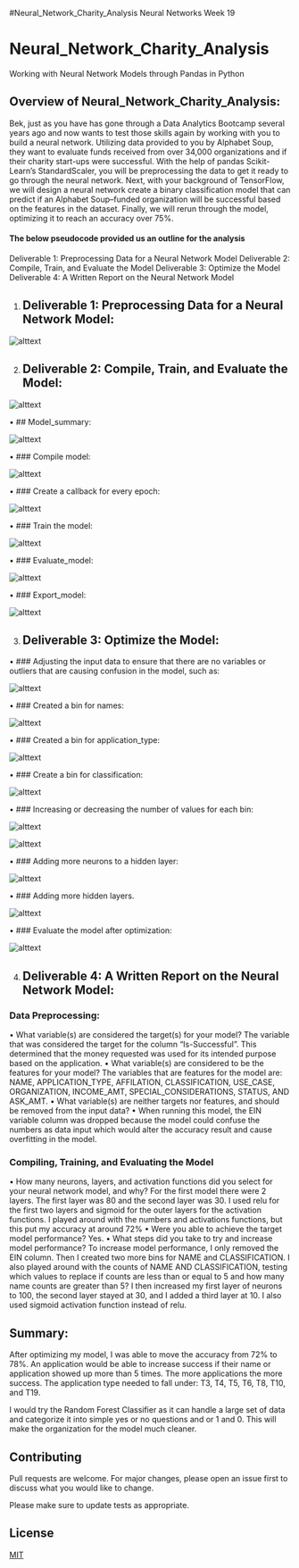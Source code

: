 #Neural_Network_Charity_Analysis
Neural Networks Week 19
# Neural_Network_Charity_Analysis
Working with Neural Network Models through Pandas in Python
## Overview of Neural_Network_Charity_Analysis:
Bek, just as you have has gone through a Data Analytics Bootcamp several years ago and now wants to test those skills again by working with you to build a neural network. Utilizing data provided to you by Alphabet Soup, they want to evaluate funds received from over 34,000 organizations and if their charity start-ups were successful. With the help of pandas Scikit-Learn’s StandardScaler, you will be preprocessing the data to get it ready to go through the neural network. Next, with your background of TensorFlow, we will design a neural network create a binary classification model that can predict if an Alphabet Soup–funded organization will be successful based on the features in the dataset. Finally, we will rerun through the model, optimizing it to reach an accuracy over 75%. 
#### The below pseudocode provided us an outline for the analysis ####
Deliverable 1: Preprocessing Data for a Neural Network Model
Deliverable 2: Compile, Train, and Evaluate the Model
Deliverable 3: Optimize the Model
Deliverable 4: A Written Report on the Neural Network Model

1.	## Deliverable 1: Preprocessing Data for a Neural Network Model:


![alttext](https://github.com/mbehr11/Neural_Network_Charity_Analysis/blob/main/Resources/application_df.PNG)


2.	## Deliverable 2: Compile, Train, and Evaluate the Model:

![alttext](https://github.com/mbehr11/Neural_Network_Charity_Analysis/blob/main/Resources/compile_train%26evaluate_model.PNG)

•	## Model_summary:

![alttext](https://github.com/mbehr11/Neural_Network_Charity_Analysis/blob/main/Resources/model_summary.PNG)

•	### Compile model:

![alttext](https://github.com/mbehr11/Neural_Network_Charity_Analysis/blob/main/Resources/compile_model.PNG)


•	### Create a callback for every epoch:


![alttext](https://github.com/mbehr11/Neural_Network_Charity_Analysis/blob/main/Resources/callback_model.PNG)

•	### Train the model:

![alttext](https://github.com/mbehr11/Neural_Network_Charity_Analysis/blob/main/Resources/train_model.PNG)

•	### Evaluate_model:

![alttext](https://github.com/mbehr11/Neural_Network_Charity_Analysis/blob/main/Resources/evaulate_model.PNG)

•	### Export_model:

![alttext](https://github.com/mbehr11/Neural_Network_Charity_Analysis/blob/main/Resources/export_model.PNG)


3.	## Deliverable 3: Optimize the Model:
•	### Adjusting the input data to ensure that there are no variables or outliers that are causing confusion in the model, such as:

![alttext](https://github.com/mbehr11/Neural_Network_Charity_Analysis/blob/main/Resources/dropped_EIN.PNG)

•	### Created a bin for names:

![alttext](https://github.com/mbehr11/Neural_Network_Charity_Analysis/blob/main/Resources/name_bin.PNG)

•	### Created a bin for application_type:

![alttext](https://github.com/mbehr11/Neural_Network_Charity_Analysis/blob/main/Resources/application_type_bin.PNG)

•	### Create a bin for classification:

![alttext](https://github.com/mbehr11/Neural_Network_Charity_Analysis/blob/main/Resources/classification_bin.PNG)

•	### Increasing or decreasing the number of values for each bin:

![alttext](https://github.com/mbehr11/Neural_Network_Charity_Analysis/blob/main/Resources/increase_namecounts.PNG)

![alttext](https://github.com/mbehr11/Neural_Network_Charity_Analysis/blob/main/Resources/lessthan5_name_counts.PNG)

•	### Adding more neurons to a hidden layer:

![alttext](https://github.com/mbehr11/Neural_Network_Charity_Analysis/blob/main/Resources/addmore_neurons.PNG)



•	### Adding more hidden layers.


![alttext](https://github.com/mbehr11/Neural_Network_Charity_Analysis/blob/main/Resources/third_layer.PNG)

•	### Evaluate the model after optimization:

![alttext](https://github.com/mbehr11/Neural_Network_Charity_Analysis/blob/main/Resources/evaluate_model_test2.PNG)

4.	## Deliverable 4: A Written Report on the Neural Network Model:

### Data Preprocessing:
•	What variable(s) are considered the target(s) for your model?
The variable that was considered the target for the column “Is-Successful”. This determined that the money requested was used for its intended purpose based on the application. 
•	What variable(s) are considered to be the features for your model?
The variables that are features for the model are: NAME, APPLICATION_TYPE, AFFILATION, CLASSIFICATION, USE_CASE, ORGANIZATION, INCOME_AMT, SPECIAL_CONSIDERATIONS, STATUS, AND ASK_AMT.
•	What variable(s) are neither targets nor features, and should be removed from the input data?
•	When running this model, the EIN variable column was dropped because the model could confuse the numbers as data input which would alter the accuracy result and cause overfitting in the model. 

### Compiling, Training, and Evaluating the Model
•	How many neurons, layers, and activation functions did you select for your neural network model, and why?
For the first model there were 2 layers. The first layer was 80 and the second layer was 30. I used relu for the first two layers and sigmoid for the outer layers for the activation functions. I played around with the numbers and activations functions, but this put my accuracy at around 72%
•	Were you able to achieve the target model performance?
Yes.
•	What steps did you take to try and increase model performance?
To increase model performance, I only removed the EIN column. Then I created two more bins for NAME and CLASSIFICATION. I also played around with the counts of NAME AND CLASSIFICATION, testing which values to replace if counts are less than or equal to 5 and how many name counts are greater than 5? I then increased my first layer of neurons to 100, the second layer stayed at 30, and I added a third layer at 10. I also used sigmoid activation function instead of relu. 
## Summary: 
After optimizing my model, I was able to move the accuracy from 72% to 78%. An application would be able to increase success if their name or application showed up more than 5 times. The more applications the more success. The application type needed to fall under: T3, T4, T5, T6, T8, T10, and T19. 

I would try the Random Forest Classifier as it can handle a large set of data and categorize it into simple yes or no questions and or 1 and 0. This will make the organization for the model much cleaner. 

## Contributing 
Pull requests are welcome. For major changes, please open an issue first to discuss what you would like to change.

Please make sure to update tests as appropriate.

## License
[MIT](https://choosealicense.com/licenses/mit/)

